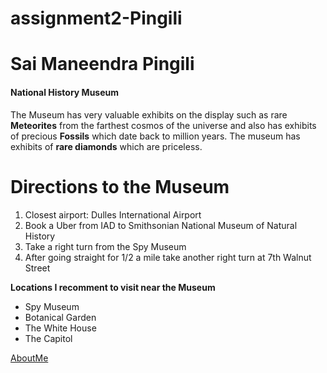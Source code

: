 # assignment2-Pingili

# Sai Maneendra Pingili

#### __National History Museum__
 The Museum has very valuable exhibits on the display such as rare **Meteorites** from the farthest cosmos of the universe and also has exhibits of precious **Fossils** which date back to million years. The museum has exhibits of **rare diamonds** which are priceless.

# Directions to the Museum

1. Closest airport: Dulles International Airport
2. Book a Uber from IAD to Smithsonian National Museum of Natural History
3. Take a right turn from the Spy Museum
4. After going straight for 1/2 a mile take another right turn at 7th Walnut Street

**Locations I recomment to visit near the Museum**
* Spy Museum
* Botanical Garden
* The White House
* The Capitol

[AboutMe](AboutMe.md)